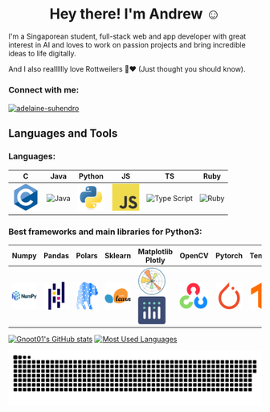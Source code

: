 <h1 align="center">Hey there! I'm Andrew ☺️</h1>

I'm a Singaporean student, full-stack web and app developer with great interest in AI and loves to work on passion projects and bring incredible ideas to life digitally. 

And I also realllllly love Rottweilers 🐶❤️ (Just thought you should know).

<h3 align="left">Connect with me:</h3>
<p align="left">
<a href="https://linkedin.com/in/andrewyumx" target="blank"><img align="center" src="https://raw.githubusercontent.com/rahuldkjain/github-profile-readme-generator/master/src/images/icons/Social/linked-in-alt.svg" alt="adelaine-suhendro" height="30" width="40" /></a>
</p>

## Languages and Tools 
<div>

### Languages:
| C | Java | Python | JS | TS | Ruby |
|----------|----------|----------|-----|-----|-----|
|  <img src="https://github.com/devicons/devicon/blob/master/icons/c/c-original.svg" title="C"  alt="C" width="55" height="55"/>  | <img src="https://cdn.jsdelivr.net/gh/devicons/devicon@latest/icons/java/java-original.svg" title="Java" alt="Java" width="55" height="55"/> |  <img src="https://github.com/devicons/devicon/blob/master/icons/python/python-original.svg" title="Python"  alt="Python" width="55" height="55"/> | <img src="https://github.com/devicons/devicon/blob/master/icons/javascript/javascript-original.svg" title="JavaScript" alt="JavaScript" width="55" height="55"/> |  <img src="https://cdn.jsdelivr.net/gh/devicons/devicon@latest/icons/typescript/typescript-original.svg" title="Type Script" alt="Type Script" width="55" height="55"/> | <img src="https://cdn.jsdelivr.net/gh/devicons/devicon@latest/icons/ruby/ruby-original-wordmark.svg" title="Ruby" alt="Ruby" width="55" height="55"/> |

### Best frameworks and main libraries for Python3:

| Numpy | Pandas | Polars | Sklearn | Matplotlib Plotly | OpenCV | Pytorch | TensorFlow |
|----------|----------|----------|----------|----------|----------|----------|----------|
|    <img src="https://github.com/devicons/devicon/blob/master/icons/numpy/numpy-original-wordmark.svg" title="Numpy" alt="Numpy" width="55" height="55"/> |  <img src="https://github.com/devicons/devicon/blob/master/icons/pandas/pandas-original.svg" title="Pandas" alt="Pandas" width="55" height="55"/> | <img src="https://github.com/pola-rs/polars-static/blob/master/logos/polars_logo_blue.svg" title="polars" alt="polars" width="55" height="55"/> | <img src="https://github.com/devicons/devicon/blob/master/icons/scikitlearn/scikitlearn-original.svg" title="sklearn" alt="sklearn" width="55" height="55"/> |  <img src="https://github.com/devicons/devicon/blob/master/icons/matplotlib/matplotlib-original.svg" title="mpl" alt="mpl" width="55" height="55"/> <img src="https://github.com/devicons/devicon/blob/master/icons/plotly/plotly-original.svg" title="Plotly" alt="Plotly" width="55" height="55"/> | <img src="https://github.com/devicons/devicon/blob/master/icons/opencv/opencv-original.svg" title="opencv" alt="opencv" width="55" height="55"/> | <img src="https://github.com/devicons/devicon/blob/master/icons/pytorch/pytorch-original.svg" title="Pytorch"  alt="Pytorch" width="55" height="55"/> | <img src="https://github.com/devicons/devicon/blob/master/icons/tensorflow/tensorflow-original.svg" title="Pytorch"  alt="Tensorflow" width="55" height="55"/>

[![Gnoot01's GitHub stats](https://github-readme-stats.vercel.app/api?username=Gnoot01&hide=stars,issues&rank_icon=github&theme=tokyonight)](https://github.com/Gnoot01/github-readme-stats)
[![Most Used Languages](https://github-readme-stats.vercel.app/api/top-langs/?username=Gnoot01&hide=jupyter%20notebook&langs_count=6&layout=compact&theme=tokyonight)](https://github.com/Gnoot01/github-readme-stats)

<p align="center">
 <img width="1000" src="assets/github-snake.svg" alt="snake"/>
</p>
